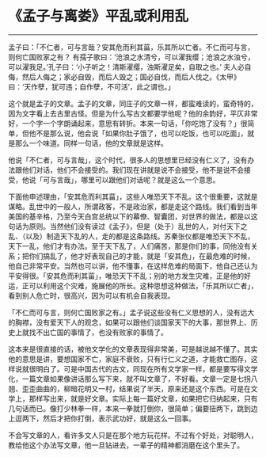 # 《孟子与离娄》平乱或利用乱

------

孟子曰：「不仁者，可与言哉？安其危而利其菑，乐其所以亡者。不仁而可与言，则何亡国败家之有？ 有孺子歌曰：‘沧浪之水清兮，可以濯我缨；沧浪之水浊兮，可以濯我足。’孔子曰：‘小子听之！清斯濯缨，浊斯濯足矣，自取之也。’ 夫人必自侮，然后人侮之；家必自毁，而后人毁之；国必自伐，而后人伐之。《太甲》曰：‘天作孽，犹可违；自作孽，不可活’，此之谓也。」

这个就是孟子的文章。孟子的文章，同庄子的文章一样，都蛮难读的，蛮奇特的，因为文字看上去古里古怪。但是为什么写古文都要学他呢？他的余韵好，平仄非常好，一个字一个字朗诵起来，意思有转折。本来一句话，「你吃饱了没有？」很简单，但他不是那么说，他会说「如果你肚子饿了，也可以吃饭，也可以吃面」，就是那么一个味道。同样一句话，他的文章就是这样。

他说「不仁者，可与言哉」，这个时代，很多人的思想里已经没有仁义了，没有办法跟他们对话，他们不会接受的。我们现在讲就是说不会接受，他不是说不会接受，他说「可与言哉」，哪里可以跟他们对话呢？就是这么一个意思。

下面他申述理由，「安其危而利其菑」，这些人唯恐天下不乱。这个很重要，这就是谋略。乱世中的一般人，所谓政客，不是政治家，都是走这个路线。我们看到当年美国的基辛格，乃至今天白宫总统以下的幕僚、智囊团，对世界的做法，都是以这句话为原则。当然他们没有读过《孟子》，但是（处于）乱世的人，对付天下之乱、（以及）制造天下乱的人，走的都是这条路线。苏秦张仪都是唯恐天下不乱，天下一乱，他们才有办法。至于天下乱了，人们痛苦，那是你们的事，同他没有关系；把你们搞乱了，他才好表现自己的才能，就是「安其危」，在最危难的时候，他自己非常平安。当然也可以讲，他不懂事，在这样危难的局面下，他自己还认为平安得很。「安其危而利其菑」，唯恐天下不乱；别的地方发生灾难，正是他的好运，正可以利用这个灾难，施展他的所长。这种思想这种做法，「乐其所以亡者」，看到别人危亡时，很高兴，因为可以有机会自我表现。

「不仁而可与言，则何亡国败家之有。」孟子说这些没有仁义思想的人，没有远大的胸襟，没有爱天下人的观念，如果可以跟他们谈国家天下的大事，那世界上、历史上就找不出亡国的事情了，也没有败家的事情了。

这本来是很直接的话，被他文学化的文章表现得非常美，可是越说越不懂了。其实他的意思是讲，要想国家不亡，家庭不衰败，只有行仁义之道，才能救亡图存，这样说就很明白了。可是中国古代的古文，同现在所有文学家一样，都是要写得文学化，一篇文章如果像讲话那么写下来，就不叫文章了，不好看。文章一定是七拐八翘、歪歪曲曲的，柳暗花明又一村，结果说了半天，原来还是这个东西。可是在文学上，那样写出来，就是好文章。实际上每一篇好文章，如果把它归纳起来，只有几句话而已。像打少林拳一样，本来一拳就打倒你，很简单；偏要扭两下，跳到边上逗两下，然后才把你打倒，表示武功好，就是这么一回事。

不会写文章的人，看许多文人只是在那个地方玩花样。不过有个好处，对聪明人，教给他这个办法写文章，他一旦钻进去，一辈子的精神都消磨在这个里头了。


